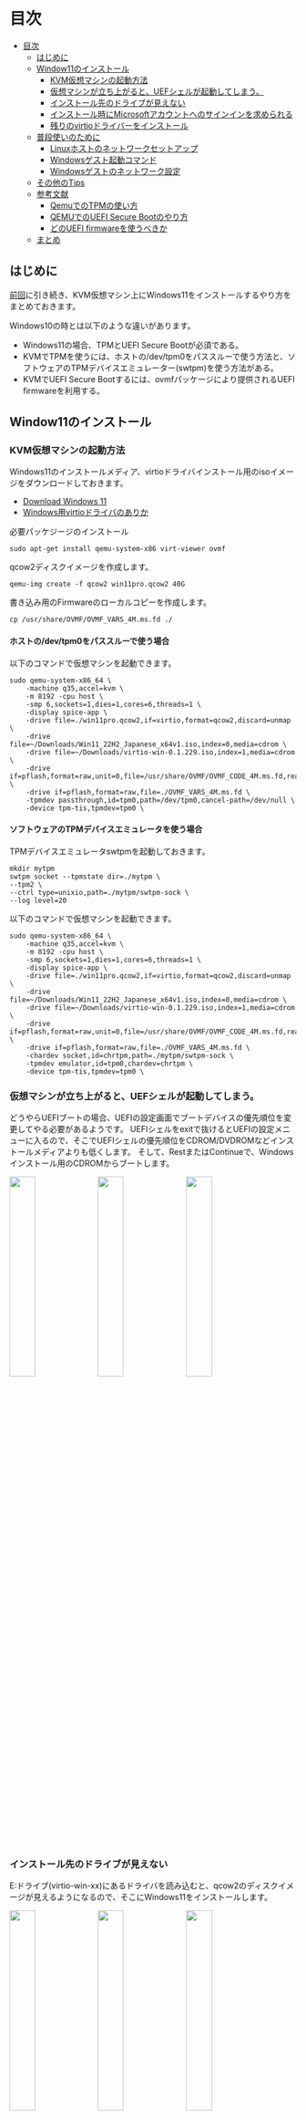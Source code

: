 # 目次

- [目次](#目次)
  - [はじめに](#はじめに)
  - [Window11のインストール](#window11のインストール)
    - [KVM仮想マシンの起動方法](#kvm仮想マシンの起動方法)
    - [仮想マシンが立ち上がると、UEFシェルが起動してしまう。](#仮想マシンが立ち上がるとuefシェルが起動してしまう)
    - [インストール先のドライブが見えない](#インストール先のドライブが見えない)
    - [インストール時にMicrosoftアカウントへのサインインを求められる](#インストール時にmicrosoftアカウントへのサインインを求められる)
    - [残りのvirtioドライバーをインストール](#残りのvirtioドライバーをインストール)
  - [普段使いのために](#普段使いのために)
    - [Linuxホストのネットワークセットアップ](#linuxホストのネットワークセットアップ)
    - [Windowsゲスト起動コマンド](#windowsゲスト起動コマンド)
    - [Windowsゲストのネットワーク設定](#windowsゲストのネットワーク設定)
  - [その他のTips](#その他のtips)
  - [参考文献](#参考文献)
    - [QemuでのTPMの使い方](#qemuでのtpmの使い方)
    - [QEMUでのUEFI Secure Bootのやり方](#qemuでのuefi-secure-bootのやり方)
    - [どのUEFI firmwareを使うべきか](#どのuefi-firmwareを使うべきか)
  - [まとめ](#まとめ)

## はじめに

[前回](/2023/03/kvmqemuwindows.html)に引き続き、KVM仮想マシン上にWindows11をインストールするやり方をまとめておきます。

Windows10の時とは以下のような違いがあります。

- Windows11の場合、TPMとUEFI Secure Bootが必須である。
- KVMでTPMを使うには、ホストの/dev/tpm0をパススルーで使う方法と、ソフトウェアのTPMデバイスエミュレーター(swtpm)を使う方法がある。
- KVMでUEFI Secure Bootするには、ovmfパッケージにより提供されるUEFI firmwareを利用する。

## Window11のインストール

### KVM仮想マシンの起動方法

Windows11のインストールメディア、virtioドライバインストール用のisoイメージをダウンロードしておきます。

- [Download Windows 11](https://www.microsoft.com/en-us/software-download/windows11)
- [Windows用virtioドライバのありか](https://fedorapeople.org/groups/virt/virtio-win/direct-downloads/archive-virtio/)

必要パッケジージのインストール

```
sudo apt-get install qemu-system-x86 virt-viewer ovmf
```

qcow2ディスクイメージを作成します。

```
qemu-img create -f qcow2 win11pro.qcow2 40G
```

書き込み用のFirmwareのローカルコピーを作成します。

```
cp /usr/share/OVMF/OVMF_VARS_4M.ms.fd ./
```

#### ホストの/dev/tpm0をパススルーで使う場合

以下のコマンドで仮想マシンを起動できます。

```
sudo qemu-system-x86_64 \
	-machine q35,accel=kvm \
	-m 8192 -cpu host \
	-smp 6,sockets=1,dies=1,cores=6,threads=1 \
	-display spice-app \
	-drive file=./win11pro.qcow2,if=virtio,format=qcow2,discard=unmap \
	-drive file=~/Downloads/Win11_22H2_Japanese_x64v1.iso,index=0,media=cdrom \
	-drive file=~/Downloads/virtio-win-0.1.229.iso,index=1,media=cdrom \
	-drive if=pflash,format=raw,unit=0,file=/usr/share/OVMF/OVMF_CODE_4M.ms.fd,readonly=on \
	-drive if=pflash,format=raw,file=./OVMF_VARS_4M.ms.fd \
	-tpmdev passthrough,id=tpm0,path=/dev/tpm0,cancel-path=/dev/null \
	-device tpm-tis,tpmdev=tpm0 \
```

#### ソフトウェアのTPMデバイスエミュレータを使う場合

TPMデバイスエミュレータswtpmを起動しておきます。

```
mkdir mytpm
swtpm socket --tpmstate dir=./mytpm \
--tpm2 \
--ctrl type=unixio,path=./mytpm/swtpm-sock \
--log level=20
```

以下のコマンドで仮想マシンを起動できます。

```
sudo qemu-system-x86_64 \
	-machine q35,accel=kvm \
	-m 8192 -cpu host \
	-smp 6,sockets=1,dies=1,cores=6,threads=1 \
	-display spice-app \
	-drive file=./win11pro.qcow2,if=virtio,format=qcow2,discard=unmap \
	-drive file=~/Downloads/Win11_22H2_Japanese_x64v1.iso,index=0,media=cdrom \
	-drive file=~/Downloads/virtio-win-0.1.229.iso,index=1,media=cdrom \
	-drive if=pflash,format=raw,unit=0,file=/usr/share/OVMF/OVMF_CODE_4M.ms.fd,readonly=on \
	-drive if=pflash,format=raw,file=./OVMF_VARS_4M.ms.fd \
	-chardev socket,id=chrtpm,path=./mytpm/swtpm-sock \
	-tpmdev emulator,id=tpm0,chardev=chrtpm \
	-device tpm-tis,tpmdev=tpm0 \
```

### 仮想マシンが立ち上がると、UEFシェルが起動してしまう。
  
どうやらUEFIブートの場合、UEFIの設定画面でブートデバイスの優先順位を変更してやる必要があるようです。
UEFIシェルをexitで抜けるとUEFIの設定メニューに入るので、そこでUEFIシェルの優先順位をCDROM/DVDROMなどインストールメディアよりも低くします。
そして、RestまたはContinueで、Windowsインストール用のCDROMからブートします。

<!--[<img src="" width="50%">]() -->
<!-- <a href="" target="_blank"><img src="" width="30%"></a> -->
<a href="https://blogger.googleusercontent.com/img/b/R29vZ2xl/AVvXsEihrFFZMkVRwJR1x-xab4eUrN5p6I7c62JEHufK8YTtEkCxEBmDekjeremksk36dFa2iVpHmYEfADbCMCpmqkXeXjxu5ALDkteHK3qXBNf24NC7H13pf3XH9NRoajeW-_9GC2zuehDbvF9TOoPTuE7N8tmcUmQ0DT-W57VMcHD-x7oM9gbG-2ZvMos2/s812/UEFI_Interactive_Shell01.png" target="_blank"><img src="https://blogger.googleusercontent.com/img/b/R29vZ2xl/AVvXsEihrFFZMkVRwJR1x-xab4eUrN5p6I7c62JEHufK8YTtEkCxEBmDekjeremksk36dFa2iVpHmYEfADbCMCpmqkXeXjxu5ALDkteHK3qXBNf24NC7H13pf3XH9NRoajeW-_9GC2zuehDbvF9TOoPTuE7N8tmcUmQ0DT-W57VMcHD-x7oM9gbG-2ZvMos2/s812/UEFI_Interactive_Shell01.png" width="30%"></a>
  <a href="https://blogger.googleusercontent.com/img/b/R29vZ2xl/AVvXsEiqHreJWPEoR0Fpe_jIgQraetmCskhYNlXq1lbhvB6TOO2J3cxcsAmqnRcdZyhHXrP2IfwjHl3q4Cv4uKjuihbAqCBph6QmXUzK1Lvn8pAFDxQ_kjhHv-kjxUju-VHeV53POKiUNGVlf49nKKsJHExJpJ6zTLZdR0H2F651Yz1mA--UPJ1m6nyljSas/s652/UEFI_Menu03_2.png" target="_blank"><img src="https://blogger.googleusercontent.com/img/b/R29vZ2xl/AVvXsEiqHreJWPEoR0Fpe_jIgQraetmCskhYNlXq1lbhvB6TOO2J3cxcsAmqnRcdZyhHXrP2IfwjHl3q4Cv4uKjuihbAqCBph6QmXUzK1Lvn8pAFDxQ_kjhHv-kjxUju-VHeV53POKiUNGVlf49nKKsJHExJpJ6zTLZdR0H2F651Yz1mA--UPJ1m6nyljSas/s652/UEFI_Menu03_2.png" width="30%"></a>
  <a href="https://blogger.googleusercontent.com/img/b/R29vZ2xl/AVvXsEjLlqsFcDN-bPtB0kXDk5afq8Z00njv8JZAuTfKN-wsO8rKjY9KoGT7PNaqtUZ2WrKR3YxKiD2sdy55TLNC3Xd4TicCVA97ihFcd4vbcOLHst_cdqrWLhR9RUJLPKalK3w2460Tg55Yr49Ky3u86vbhh-FtuLOeJxaViFVtQreL6vfb0XEfcbsoFJuo/s652/UEFI_Menu05_2.png" target="_blank"><img src="https://blogger.googleusercontent.com/img/b/R29vZ2xl/AVvXsEjLlqsFcDN-bPtB0kXDk5afq8Z00njv8JZAuTfKN-wsO8rKjY9KoGT7PNaqtUZ2WrKR3YxKiD2sdy55TLNC3Xd4TicCVA97ihFcd4vbcOLHst_cdqrWLhR9RUJLPKalK3w2460Tg55Yr49Ky3u86vbhh-FtuLOeJxaViFVtQreL6vfb0XEfcbsoFJuo/s652/UEFI_Menu05_2.png" width="30%"></a>

### インストール先のドライブが見えない

E:ドライブ(virtio-win-xx)にあるドライバを読み込むと、qcow2のディスクイメージが見えるようになるので、そこにWindows11をインストールします。

  <a href="https://blogger.googleusercontent.com/img/b/R29vZ2xl/AVvXsEjPRUFpYwiM6pVv34_N62FADeDOf81gAY92gIJoY5MSI60k7KzcMDMgenuVKqNp_sffAyBDif-5s4GMCeW2yshRsw954np5BvRxYkNjExSJi522HXSUxiUcUsQuJu-EDC0Euqvmod6gwkn1SrWCz8QFbsEri07lV9gAmbrJRBJPQfgjD_dYM1coC5xS/s812/Win11Installer03.png" target="_blank"><img src="https://blogger.googleusercontent.com/img/b/R29vZ2xl/AVvXsEjPRUFpYwiM6pVv34_N62FADeDOf81gAY92gIJoY5MSI60k7KzcMDMgenuVKqNp_sffAyBDif-5s4GMCeW2yshRsw954np5BvRxYkNjExSJi522HXSUxiUcUsQuJu-EDC0Euqvmod6gwkn1SrWCz8QFbsEri07lV9gAmbrJRBJPQfgjD_dYM1coC5xS/s812/Win11Installer03.png" width="30%"></a>
  <a href="https://blogger.googleusercontent.com/img/b/R29vZ2xl/AVvXsEiieg21QaYwI425apZUogwiSTcIAkZzddzzRVGDty6NHfGoSOH3U_zi2lRbuwMgoGdkOzChtbUq8E7hVlG44Gro40C5Ia_FMj1qtaEPLSD9IgOGBvlYQiRjC1xXQjEyMa8cgCiTl1SK546K9zNRFzNXnr0XPc1MS4n0FdY18GN218YlE1M4xfI_HPUz/s812/Win11Installer04.png" target="_blank"><img src="https://blogger.googleusercontent.com/img/b/R29vZ2xl/AVvXsEiieg21QaYwI425apZUogwiSTcIAkZzddzzRVGDty6NHfGoSOH3U_zi2lRbuwMgoGdkOzChtbUq8E7hVlG44Gro40C5Ia_FMj1qtaEPLSD9IgOGBvlYQiRjC1xXQjEyMa8cgCiTl1SK546K9zNRFzNXnr0XPc1MS4n0FdY18GN218YlE1M4xfI_HPUz/s812/Win11Installer04.png" width="30%"></a>
  <a href="https://blogger.googleusercontent.com/img/b/R29vZ2xl/AVvXsEgj56FVNkvw7VGKBYY4J9UCf35bImgTQlvElka3lBn-9juHZjYUderh1dnnuuX0BExKce48fEdomkMBaANzi1OKPZVsA6szkgdS2uvjgxx2XN4qFP3oDCGuh2PWq52I8HlFcG-2_nHNh0VBe18r6ygCJJjldeFiTcrdn8nYwjHGbXFpnbjexDPVvRvj/s812/Win11Installer06.png" target="_blank"><img src="https://blogger.googleusercontent.com/img/b/R29vZ2xl/AVvXsEgj56FVNkvw7VGKBYY4J9UCf35bImgTQlvElka3lBn-9juHZjYUderh1dnnuuX0BExKce48fEdomkMBaANzi1OKPZVsA6szkgdS2uvjgxx2XN4qFP3oDCGuh2PWq52I8HlFcG-2_nHNh0VBe18r6ygCJJjldeFiTcrdn8nYwjHGbXFpnbjexDPVvRvj/s812/Win11Installer06.png" width="30%"></a>
  
### インストール時にMicrosoftアカウントへのサインインを求められる

no@thankyou.comで一度サインインに失敗すると、ローカルアカウントが作成できます。

  <a href="https://blogger.googleusercontent.com/img/b/R29vZ2xl/AVvXsEiDKU4bzc8PYfvrRNVgoQ038q5T9ZVFg2ebpZKjOdwh7njqrTQcp1jEsS3KmGgLqloBInsW-WJu3coySNApuL4JocTbTH6UcridWunnAqF_wPKt0t7OQfpoDc4SY8EncIOxUGXQJ8-cx87vLikZiHOTNGQEInp3nb_CeFw7y2yuJoZumpau3DBUx5V1/s812/Win11Installer10.png" target="_blank"><img src="https://blogger.googleusercontent.com/img/b/R29vZ2xl/AVvXsEiDKU4bzc8PYfvrRNVgoQ038q5T9ZVFg2ebpZKjOdwh7njqrTQcp1jEsS3KmGgLqloBInsW-WJu3coySNApuL4JocTbTH6UcridWunnAqF_wPKt0t7OQfpoDc4SY8EncIOxUGXQJ8-cx87vLikZiHOTNGQEInp3nb_CeFw7y2yuJoZumpau3DBUx5V1/s812/Win11Installer10.png" width="30%"></a>
  <a href="https://blogger.googleusercontent.com/img/b/R29vZ2xl/AVvXsEja31VpoXAyUeinucn0m8ug0f-aLRYzvOukM5hjMDsK1l8oStduZ_RavW6v-ciP09VFnmLg0ZCXXXuajWpS5TudHAR0lIigsKno9sZQ_wi1rDA-IfZ-LGkDUDPTbTTrz2pWXDDhfYyxlYP-P8NYjs1EAEMLJgsESmjKOMVDygagXwg548wQwnzh1Lvs/s812/Win11Installer12.png" target="_blank"><img src="https://blogger.googleusercontent.com/img/b/R29vZ2xl/AVvXsEja31VpoXAyUeinucn0m8ug0f-aLRYzvOukM5hjMDsK1l8oStduZ_RavW6v-ciP09VFnmLg0ZCXXXuajWpS5TudHAR0lIigsKno9sZQ_wi1rDA-IfZ-LGkDUDPTbTTrz2pWXDDhfYyxlYP-P8NYjs1EAEMLJgsESmjKOMVDygagXwg548wQwnzh1Lvs/s812/Win11Installer12.png" width="30%"></a>
  <a href="https://blogger.googleusercontent.com/img/b/R29vZ2xl/AVvXsEjoIYyfVpPWVNmHFkx7aXVfBKjOhhfI0cEMZJD8ZuWRTjMxk5phUD6FvyQT3_vYAkp11U2zDrrXTIr2so5Nxcerx7F9r5xvCSslXd-WpxFvTKLu5MymZC1B1VeJxSSzic4VWfNELkh0xnrPdC08QnPNY3CwU1O_AZkPcC3OsJBOjl4hrLTzE8zNFkZf/s812/Win11Installer13.png" target="_blank"><img src="https://blogger.googleusercontent.com/img/b/R29vZ2xl/AVvXsEjoIYyfVpPWVNmHFkx7aXVfBKjOhhfI0cEMZJD8ZuWRTjMxk5phUD6FvyQT3_vYAkp11U2zDrrXTIr2so5Nxcerx7F9r5xvCSslXd-WpxFvTKLu5MymZC1B1VeJxSSzic4VWfNELkh0xnrPdC08QnPNY3CwU1O_AZkPcC3OsJBOjl4hrLTzE8zNFkZf/s812/Win11Installer13.png" width="30%"></a>

### 残りのvirtioドライバーをインストール

Windowsセットアップ完了後、Windows上でE:ドライブ（virtio-win-0.1.229）を開きます。そこにあるインストーラを起動し、virtioドライバをインストールしておきます。

<a href="https://blogger.googleusercontent.com/img/b/R29vZ2xl/AVvXsEgR_4IR-LHHigsJUqb__6_-AmY3GL1wfXo8G9-lsj7BdPzbkmox22bTZBYAwiuBxTLfdyc0kfg-ny2MhAlQtCLwQ8DKgu0N-l4bC8ftMjqemOkWrUQqp3bziniBOPh6ff1D8ssezNP4YfE9rr6d0V8Z8zxahcrHTvtU6SEAARKw-9N3p0vJk3o5ctUl/s812/virtio_install01.png" target="_blank"><img src="https://blogger.googleusercontent.com/img/b/R29vZ2xl/AVvXsEgR_4IR-LHHigsJUqb__6_-AmY3GL1wfXo8G9-lsj7BdPzbkmox22bTZBYAwiuBxTLfdyc0kfg-ny2MhAlQtCLwQ8DKgu0N-l4bC8ftMjqemOkWrUQqp3bziniBOPh6ff1D8ssezNP4YfE9rr6d0V8Z8zxahcrHTvtU6SEAARKw-9N3p0vJk3o5ctUl/s812/virtio_install01.png" width="30%"></a>
<a href="https://blogger.googleusercontent.com/img/b/R29vZ2xl/AVvXsEjni-rgb1JVtBCy-NMiEReK7pe5TW3w3Ecc3gzmRUHqweir9ebthWDOpS11vTSf3W3ekwB4wpoB-Tl7LCTR-3n-w4XhLxgnfDsPeGycsefskDmLGXXiN4WNTTcrzDTyTjH7Z_oS7plt5aSodaBvw8CRTOo_gbAWEdHp_8ZCmE58lAbCHAruZuPdC1Rn/s812/virtio_install02.png" target="_blank"><img src="https://blogger.googleusercontent.com/img/b/R29vZ2xl/AVvXsEjni-rgb1JVtBCy-NMiEReK7pe5TW3w3Ecc3gzmRUHqweir9ebthWDOpS11vTSf3W3ekwB4wpoB-Tl7LCTR-3n-w4XhLxgnfDsPeGycsefskDmLGXXiN4WNTTcrzDTyTjH7Z_oS7plt5aSodaBvw8CRTOo_gbAWEdHp_8ZCmE58lAbCHAruZuPdC1Rn/s812/virtio_install02.png" width="30%"></a>

以上で、ネットワーク関連は未設定状態ですが、Windows11がインストールされたqcow2ディスクイメージ、win11pro.qcow2ができあがります。
  
## 普段使いのために

Windows11のインストールは、ネットワーク無しで行った。仮想マシン上のWindows11を利用するには、ネットワークが使えないと困るでしょう。
ネットワークを使えるようにするためには、次の3つの準備が必要です。

1. Linuxホスト上でのネットワーク設定
1. KVM起動コマンドをネットワークが使えるように修正
1. Windows11ゲストマシン上でネットワーク設定

### Linuxホストのネットワークセットアップ

Linuxホスト上では、以下の設定を行えば十分です。

```
brdg=kbr0
outif=wlan0
addr=10.0.0.254/24

# ブリッジインターフェースの準備
brctl addbr $brdg
ip add add dev $brdg $addr
ip link set dev $brdg up

# IPマスカレード設定
iptables -t nat -A POSTROUTING -s $addr -o $outif -j MASQUERADE

# IPフォワーディング許可
echo 1 >  /proc/sys/net/ipv4/conf/$outif/forwarding
echo 1 >  /proc/sys/net/ipv4/conf/$brdg/forwarding
```

念の為、上記で用意したものをもとに戻すのは、以下のやり方で良いでしょう。

```
# IPフォワーディング許可を取り消す
echo 0 >  /proc/sys/net/ipv4/conf/$outif/forwarding
echo 0 >  /proc/sys/net/ipv4/conf/$brdg/forwarding

# ブリッジインターフェースを消す
ip link set dev $brdg down
brctl delbr $brdg

# IPマスカレード設定を消す
iptables -t nat -D POSTROUTING -s $addr -o $outif -j MASQUERADE
```

### Windowsゲスト起動コマンド

qemuコマンドはオプションが多いのでスクリプト化しておくと良いでしょう。

```
run.win11.sh:
#!/bin/bash 

sudo qemu-system-x86_64 \
		-m 8192 -cpu host \
		-smp 6,sockets=1,dies=1,cores=6,threads=1 \
        -drive file=./win11pro.qcow2,if=virtio,format=qcow2,discard=unmap \
        -display spice-app \
        -machine q35,accel=kvm \
        -rtc base=localtime,clock=host \
        -drive if=pflash,format=raw,unit=0,file=/usr/share/OVMF/OVMF_CODE_4M.ms.fd,readonly=on \
        -drive if=pflash,format=raw,file=./OVMF_VARS_4M.ms.fd \
        -tpmdev passthrough,id=tpm0,path=/dev/tpm0,cancel-path=/dev/null \
        -device tpm-tis,tpmdev=tpm0 \
        -device virtio-net-pci,netdev=dev1,mac=52:54:00:11:00:12,id=net1 \
        -netdev tap,id=dev1,vhost=on,script=./qemu-ifup
```

仮想マシン起動時にデバイスをホストのブリッジにアタッチします。

```
qemu-ifup:
#!/bin/sh

bridge=kbr0
/sbin/ip link set dev $1 up promisc off
/sbin/brctl addif $bridge $1
```

### Windowsゲストのネットワーク設定

次のアドレスを設定

```
IPv4アドレス: 10.0.0.1/24
ゲートウェイ: 10.0.0.254
DNSサーバ: 192.168.40.1(Linuxホストと同じ設定にすると良いと思う。)
```

  <a href="https://blogger.googleusercontent.com/img/b/R29vZ2xl/AVvXsEj5VRIXuwnZ1FiZHXeG2lmJDIVphJlT4sqLOKeOK3Sk4eXW-B4r1P_FsjfEq6jvwlFcWtgoMYbGmD2-EFBAPEkBzomgXZH8tuaYG_soLx81SkayPRt-3Vi4fyR0695IlxK3ifT7EmEnI-GWbQC3JWYBAnSjJOek_ZOM2o7ku5m0J-p3nQ3OZOseOxes/s812/network_setup01.png" target="_blank"><img src="https://blogger.googleusercontent.com/img/b/R29vZ2xl/AVvXsEj5VRIXuwnZ1FiZHXeG2lmJDIVphJlT4sqLOKeOK3Sk4eXW-B4r1P_FsjfEq6jvwlFcWtgoMYbGmD2-EFBAPEkBzomgXZH8tuaYG_soLx81SkayPRt-3Vi4fyR0695IlxK3ifT7EmEnI-GWbQC3JWYBAnSjJOek_ZOM2o7ku5m0J-p3nQ3OZOseOxes/s812/network_setup01.png" width="30%"></a>

この他に、Windows 11 Proの場合はRemote Desktop機能があるので、利用可能にしておくと良いでしょう。

## その他のTips

- 一旦ビューワーを閉じたあともう一度接続するには
```
$ sudo virt-viewer -c spice+unix:///tmp/.JVB811/spice.sock
```
- Remote Desktop接続は、例えば次のようにする
```
user=ktaka
xfreerdp /u:$user /size:1900x1000 +fonts +clipboard  /audio-mode:1 /v:10.0.0.1
```
- qemu起動時にはwindowを表示せず、rdpのみで使うには
`--display spice-app`を`--display none`にすれば良い。

## 参考文献 

### QemuでのTPMの使い方

以下のドキュメントに十分な情報があります。

- [QEMU TPM Device](https://qemu-project.gitlab.io/qemu/specs/tpm.html)

### QEMUでのUEFI Secure Bootのやり方

- [SecureBootVirtualMachine](https://wiki.debian.org/SecureBoot/VirtualMachine)
- [Secure(ish) boot with QEMU](https://www.labbott.name/blog/2016/09/15/secure-ish-boot-with-qemu/)

### どのUEFI firmwareを使うべきか

Debianのドキュメントに書いてあります。

- Secure Boot pre-enabledな、OVMF_CODE_4M.ms.fdとOVMF_VARS_4M.ms.fdをセットで使う。
- 前者はRead Onlyで、後者はコピーしたものをRead Write可能な状態で利用する。
- UEFIのメニューでSaveした設定変更は、OVMF_VARS_4M.ms.fdのコピーに書き込まれる。

/usr/share/doc/ovmf/README.Debian
```
The OVMF_CODE*.fd files provide UEFI firmware for a QEMU guest that is
intended to be read-only. The OVMF_VARS*.fd files provide UEFI variable
template images which are intended to be read-write, and therefore each
guest should be given its own copy. Here's an overview of each of them:

OVMF_CODE_4M.fd
  Use this for booting guests in non-Secure Boot mode. While this image
  technically supports Secure Boot, it does so without requiring SMM
  support from QEMU, so it is less secure. Use the OVMF_VARS.fd template
  with this.

OVMF_CODE_4M.ms.fd
  This is a symlink to OVMF_CODE_4M.secboot.fd. It is useful in the context
  of libvirt because the included JSON firmware descriptors will tell libvirt
  to pair OVMF_VARS.ms.fd with it, which has Secure Boot pre-enabled.

OVMF_CODE_4M.secboot.fd
  Like OVMF_CODE_4M.fd, but will abort if QEMU does not support SMM.
  Use this for guests for which you may enable Secure Boot. Be aware
  that the included JSON firmware descriptors associate this with
  OVMF_CODE_4M.fd. Which means, if you specify this image in libvirt, you'll
  get a guest that is Secure Boot-*capable*, but has Secure Boot disabled.
  To enable it, you'll need to manually import PK/KEK/DB keys and activate
  Secure Boot from the UEFI setup menu. If you want Secure Boot active from
  the start, consider using OVMF_CODE.ms.fd instead.

OVMF_VARS_4M.fd
  This is an empty variable store template, which means it has no
  built-in Secure Boot keys and Secure Boot is disabled. You can use
  it with any OVMF_CODE image, but keep in mind that if you want to
  boot in Secure Boot mode, you will have to enable it manually.

OVMF_VARS_4M.ms.fd
  This template has distribution-specific PK and KEK1 keys, and
  the default Microsoft keys in KEK/DB. It also has Secure Boot
  already activated. Using this with OVMF_CODE.ms.fd will boot a
  guest directly in Secure Boot mode.

OVMF32_CODE_4M.secboot.fd
OVMF32_VARS_4M.fd
  These images are the same as their "OVMF" variants, but for 32-bit guests.

OVMF_CODE.fd
OVMF_CODE.ms.fd
OVMF_CODE.secboot.fd
OVMF_VARS.fd
OVMF_VARS.ms.fd
  These images are the same as their "4M" variants, but for use with guests
  using a 2MB flash device. 2MB flash is no longer considered sufficient for
  use with Secure Boot. This is provided only for backwards compatibility.

OVMF_VARS_4M.snakeoil.fd
  This image is **for testing purposes only**. It includes an insecure
  "snakeoil" key in PK, KEK & DB. The private key and cert are also
  shipped in this package as well, so that testers can easily sign
  binaries that will be considered valid. Intended for use with
  OVMF_CODE_4M.secboot.fd.

PkKek-1-snakeoil.key
PkKek-1-snakeoil.pem
  The private key and certificate for the snakeoil key. Use these
  to sign binaries that can be verified by the key in the
  OVMF_VARS.snakeoil.fd template. The password for the key is
  'snakeoil'.

 -- dann frazier <dannf@debian.org>, Fri, 11 Dec 2020 17:30:59 -0700
```

## まとめ

QEMUコマンドのみでKVM仮想マシンを起動し、Windows11をインストールする方法についてまとめました。
Window10の場合との違いは、TPM及びUEFI Secure Bootが必須であることです。
Windows11の場合も、GUIプログラムvirt-managerでのインストール方法はネット上でよく見かけますが、qemuコマンドのみでのやり方はあまり多くないようです。
余計なものはなるべくインストールしたくない人、ソフトウェアスタックをミニマムに保って中身を理解しながら使いたい人の役に立てば幸いです。
